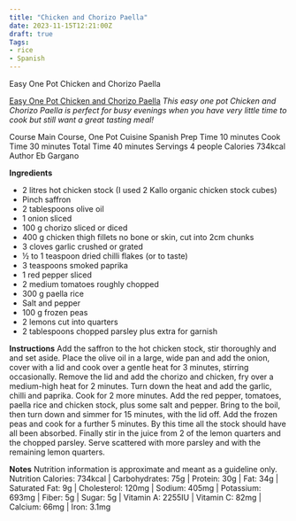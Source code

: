 ```yaml
---
title: "Chicken and Chorizo Paella"
date: 2023-11-15T12:21:00Z
draft: true
Tags:
- rice
- Spanish
---
```


Easy One Pot Chicken and Chorizo Paella



[Easy One Pot Chicken and Chorizo Paella](https://www.easypeasyfoodie.com/easy-one-pot-chicken-chorizo-paella/)
*This easy one pot Chicken and Chorizo Paella is perfect for busy evenings when you have very little time to cook but still want a great tasting meal!*
 
 Course Main Course, One Pot
 Cuisine Spanish
 Prep Time 10 minutes
 Cook Time 30 minutes
 Total Time 40 minutes
 Servings 4 people
 Calories 734kcal
 Author Eb Gargano

**Ingredients**
- 2 litres hot chicken stock (I used 2 Kallo organic chicken stock cubes)
- Pinch saffron
- 2 tablespoons olive oil
- 1 onion sliced
- 100 g chorizo sliced or diced
- 400 g chicken thigh fillets no bone or skin, cut into 2cm chunks
- 3 cloves garlic crushed or grated
- ½ to 1 teaspoon dried chilli flakes (or to taste)
- 3 teaspoons smoked paprika
- 1 red pepper sliced
- 2 medium tomatoes roughly chopped
- 300 g paella rice
- Salt and pepper
- 100 g frozen peas
- 2 lemons cut into quarters
- 2 tablespoons chopped parsley plus extra for garnish

**Instructions**
Add the saffron to the hot chicken stock, stir thoroughly and and set aside.
Place the olive oil in a large, wide pan and add the onion, cover with a lid and cook over a gentle heat for 3 minutes, stirring occasionally.
Remove the lid and add the chorizo and chicken, fry over a medium-high heat for 2 minutes.
Turn down the heat and add the garlic, chilli and paprika. Cook for 2 more minutes.
Add the red pepper, tomatoes, paella rice and chicken stock, plus some salt and pepper. Bring to the boil, then turn down and simmer for 15 minutes, with the lid off.
Add the frozen peas and cook for a further 5 minutes. By this time all the stock should have all been absorbed.
Finally stir in the juice from 2 of the lemon quarters and the chopped parsley. Serve scattered with more parsley and with the remaining lemon quarters.

**Notes**
Nutrition information is approximate and meant as a guideline only.
Nutrition
Calories: 734kcal | Carbohydrates: 75g | Protein: 30g | Fat: 34g | Saturated Fat: 9g | Cholesterol: 120mg | Sodium: 405mg | Potassium: 693mg | Fiber: 5g | Sugar: 5g | Vitamin A: 2255IU | Vitamin C: 82mg | Calcium: 66mg | Iron: 3.1mg
